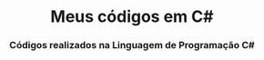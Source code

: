 <h1 align="center"> Meus códigos em C#</h1>
<h3 align="center"> Códigos realizados na Linguagem de Programação C#</h3>
